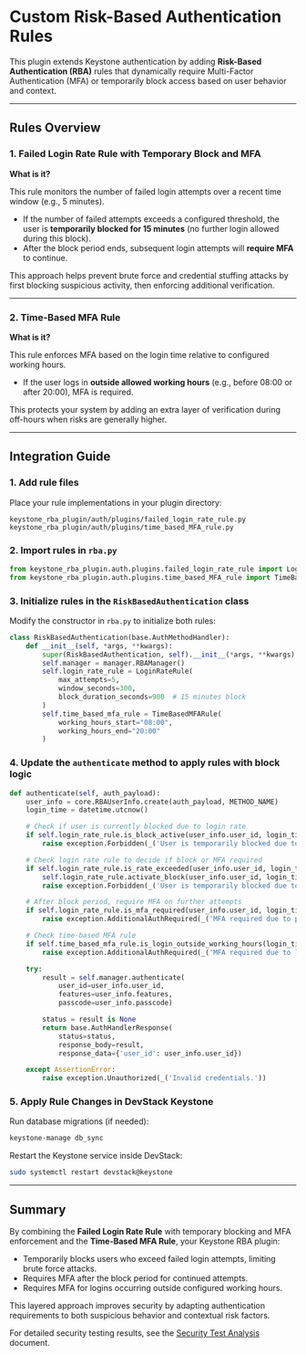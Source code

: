 # Custom Risk-Based Authentication Rules

This plugin extends Keystone authentication by adding **Risk-Based Authentication (RBA)** rules that dynamically require Multi-Factor Authentication (MFA) or temporarily block access based on user behavior and context.

---

## Rules Overview

### 1. Failed Login Rate Rule with Temporary Block and MFA

**What is it?**

This rule monitors the number of failed login attempts over a recent time window (e.g., 5 minutes).  

- If the number of failed attempts exceeds a configured threshold, the user is **temporarily blocked for 15 minutes** (no further login allowed during this block).  
- After the block period ends, subsequent login attempts will **require MFA** to continue.  

This approach helps prevent brute force and credential stuffing attacks by first blocking suspicious activity, then enforcing additional verification.

---

### 2. Time-Based MFA Rule

**What is it?**

This rule enforces MFA based on the login time relative to configured working hours.  

- If the user logs in **outside allowed working hours** (e.g., before 08:00 or after 20:00), MFA is required.  

This protects your system by adding an extra layer of verification during off-hours when risks are generally higher.

---

## Integration Guide

### 1. Add rule files

Place your rule implementations in your plugin directory:

```
keystone_rba_plugin/auth/plugins/failed_login_rate_rule.py
keystone_rba_plugin/auth/plugins/time_based_MFA_rule.py
```

### 2. Import rules in `rba.py`

```python
from keystone_rba_plugin.auth.plugins.failed_login_rate_rule import LoginRateRule
from keystone_rba_plugin.auth.plugins.time_based_MFA_rule import TimeBasedMFARule
```
### 3. Initialize rules in the `RiskBasedAuthentication` class

Modify the constructor in `rba.py` to initialize both rules:

```python
class RiskBasedAuthentication(base.AuthMethodHandler):
    def __init__(self, *args, **kwargs):
        super(RiskBasedAuthentication, self).__init__(*args, **kwargs)
        self.manager = manager.RBAManager()
        self.login_rate_rule = LoginRateRule(
            max_attempts=5,
            window_seconds=300,
            block_duration_seconds=900  # 15 minutes block
        )
        self.time_based_mfa_rule = TimeBasedMFARule(
            working_hours_start="08:00",
            working_hours_end="20:00"
        )
```
### 4. Update the `authenticate` method to apply rules with block logic

```python
def authenticate(self, auth_payload):
    user_info = core.RBAUserInfo.create(auth_payload, METHOD_NAME)
    login_time = datetime.utcnow()

    # Check if user is currently blocked due to login rate
    if self.login_rate_rule.is_block_active(user_info.user_id, login_time):
        raise exception.Forbidden(_('User is temporarily blocked due to excessive failed login attempts. Please try again later.'))

    # Check login rate rule to decide if block or MFA required
    if self.login_rate_rule.is_rate_exceeded(user_info.user_id, login_time):
        self.login_rate_rule.activate_block(user_info.user_id, login_time)  # start block period
        raise exception.Forbidden(_('User is temporarily blocked due to excessive failed login attempts. Please try again later.'))

    # After block period, require MFA on further attempts
    if self.login_rate_rule.is_mfa_required(user_info.user_id, login_time):
        raise exception.AdditionalAuthRequired(_('MFA required due to prior excessive login attempts.'))

    # Check time-based MFA rule
    if self.time_based_mfa_rule.is_login_outside_working_hours(login_time):
        raise exception.AdditionalAuthRequired(_('MFA required due to login outside working hours.'))

    try:
        result = self.manager.authenticate(
            user_id=user_info.user_id,
            features=user_info.features,
            passcode=user_info.passcode)

        status = result is None
        return base.AuthHandlerResponse(
            status=status,
            response_body=result,
            response_data={'user_id': user_info.user_id})

    except AssertionError:
        raise exception.Unauthorized(_('Invalid credentials.'))
```

### 5. Apply Rule Changes in DevStack Keystone

Run database migrations (if needed):

   ```bash
   keystone-manage db_sync
   ```

 Restart the Keystone service inside DevStack:

```bash
sudo systemctl restart devstack@keystone
```

---
## Summary

By combining the **Failed Login Rate Rule** with temporary blocking and MFA enforcement and the **Time-Based MFA Rule**, your Keystone RBA plugin:

- Temporarily blocks users who exceed failed login attempts, limiting brute force attacks.
- Requires MFA after the block period for continued attempts.
- Requires MFA for logins occurring outside configured working hours.

This layered approach improves security by adapting authentication requirements to both suspicious behavior and contextual risk factors.

For detailed security testing results, see the [Security Test Analysis](Tests.md) document.


